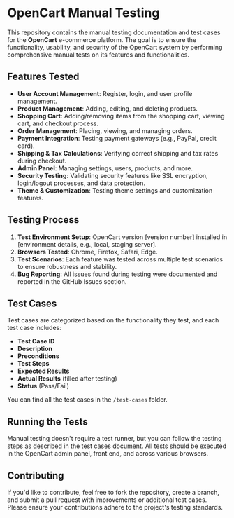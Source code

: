 # OpenCart Manual Testing

This repository contains the manual testing documentation and test cases for the **OpenCart** e-commerce platform. The goal is to ensure the functionality, usability, and security of the OpenCart system by performing comprehensive manual tests on its features and functionalities.

## Features Tested

- **User Account Management**: Register, login, and user profile management.
- **Product Management**: Adding, editing, and deleting products.
- **Shopping Cart**: Adding/removing items from the shopping cart, viewing cart, and checkout process.
- **Order Management**: Placing, viewing, and managing orders.
- **Payment Integration**: Testing payment gateways (e.g., PayPal, credit card).
- **Shipping & Tax Calculations**: Verifying correct shipping and tax rates during checkout.
- **Admin Panel**: Managing settings, users, products, and more.
- **Security Testing**: Validating security features like SSL encryption, login/logout processes, and data protection.
- **Theme & Customization**: Testing theme settings and customization features.

## Testing Process

1. **Test Environment Setup**: OpenCart version [version number] installed in [environment details, e.g., local, staging server].
2. **Browsers Tested**: Chrome, Firefox, Safari, Edge.
3. **Test Scenarios**: Each feature was tested across multiple test scenarios to ensure robustness and stability.
4. **Bug Reporting**: All issues found during testing were documented and reported in the GitHub Issues section.

## Test Cases

Test cases are categorized based on the functionality they test, and each test case includes:

- **Test Case ID**
- **Description**
- **Preconditions**
- **Test Steps**
- **Expected Results**
- **Actual Results** (filled after testing)
- **Status** (Pass/Fail)

You can find all the test cases in the `/test-cases` folder.

## Running the Tests

Manual testing doesn't require a test runner, but you can follow the testing steps as described in the test cases document. All tests should be executed in the OpenCart admin panel, front end, and across various browsers.

## Contributing

If you'd like to contribute, feel free to fork the repository, create a branch, and submit a pull request with improvements or additional test cases. Please ensure your contributions adhere to the project's testing standards.

